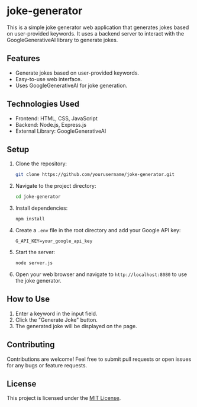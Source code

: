 # joke-generator

This is a simple joke generator web application that generates jokes based on user-provided keywords. It uses a backend server to interact with the GoogleGenerativeAI library to generate jokes.

## Features

- Generate jokes based on user-provided keywords.
- Easy-to-use web interface.
- Uses GoogleGenerativeAI for joke generation.

## Technologies Used

- Frontend: HTML, CSS, JavaScript
- Backend: Node.js, Express.js
- External Library: GoogleGenerativeAI

## Setup

1. Clone the repository:

    ```bash
    git clone https://github.com/yourusername/joke-generator.git
    ```

2. Navigate to the project directory:

    ```bash
    cd joke-generator
    ```

3. Install dependencies:

    ```bash
    npm install
    ```

4. Create a `.env` file in the root directory and add your Google API key:

    ```env
    G_API_KEY=your_google_api_key
    ```

5. Start the server:

    ```bash
    node server.js
    ```

6. Open your web browser and navigate to `http://localhost:8080` to use the joke generator.

## How to Use

1. Enter a keyword in the input field.
2. Click the "Generate Joke" button.
3. The generated joke will be displayed on the page.

## Contributing

Contributions are welcome! Feel free to submit pull requests or open issues for any bugs or feature requests.

## License

This project is licensed under the [MIT License](LICENSE).
